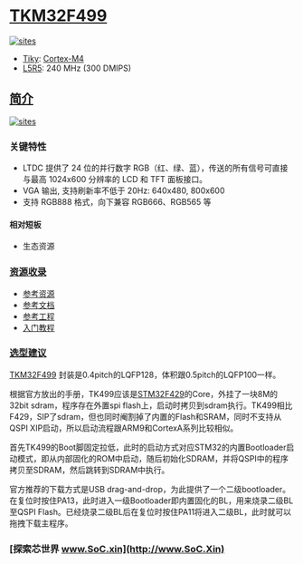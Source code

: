 ﻿# [TKM32F499](https://github.com/SoCXin/TKM32F499)

[![sites](http://182.61.61.133/link/resources/SoC.png)](http://SoC.Xin)

* [Tiky](http://hjrkj.com): [Cortex-M4](https://github.com/SoCXin/Cortex)
* [L5R5](https://github.com/SoCXin/Level): 240 MHz (300 DMIPS)

## [简介](https://github.com/SoCXin/TKM32F499/wiki)

[![sites](docs/TKM32F499.png)](http://hjrkj.com/product/13.html)

### 关键特性

* LTDC 提供了 24 位的并行数字 RGB（红、绿、蓝），传送的所有信号可直接与最高 1024x600 分辨率的 LCD 和 TFT 面板接口。
* VGA 输出, 支持刷新率不低于 20Hz: 640x480, 800x600
* 支持 RGB888 格式，向下兼容 RGB666、RGB565 等

#### 相对短板

* 生态资源


### [资源收录](https://github.com/SoCXin)

* [参考资源](src/)
* [参考文档](docs/)
* [参考工程](project/)
* [入门教程](https://docs.soc.xin/TKM32F499)

### [选型建议](https://github.com/SoCXin)

[TKM32F499](https://github.com/SoCXin/TKM32F499) 封装是0.4pitch的LQFP128，体积跟0.5pitch的LQFP100一样。

根据官方放出的手册，TK499应该是[STM32F429](https://github.com/SoCXin/STM32F429)的Core，外挂了一块8M的32bit sdram，程序存在外置spi flash上，启动时拷贝到sdram执行。TK499相比F429，SIP了sdram，但也同时阉割掉了内置的Flash和SRAM，同时不支持从QSPI XIP启动，所以启动流程跟ARM9和CortexA系列比较相似。

首先TK499的Boot脚固定拉低，此时的启动方式对应STM32的内置Bootloader启动模式，即从内部固化的ROM中启动，随后初始化SDRAM，并将QSPI中的程序拷贝至SDRAM，然后跳转到SDRAM中执行。

官方推荐的下载方式是USB drag-and-drop，为此提供了一个二级bootloader。在复位时按住PA13，此时进入一级Bootloader即内置固化的BL，用来烧录二级BL至QSPI Flash。已经烧录二级BL后在复位时按住PA11将进入二级BL，此时就可以拖拽下载主程序。

### [探索芯世界 www.SoC.xin](http://www.SoC.Xin)
